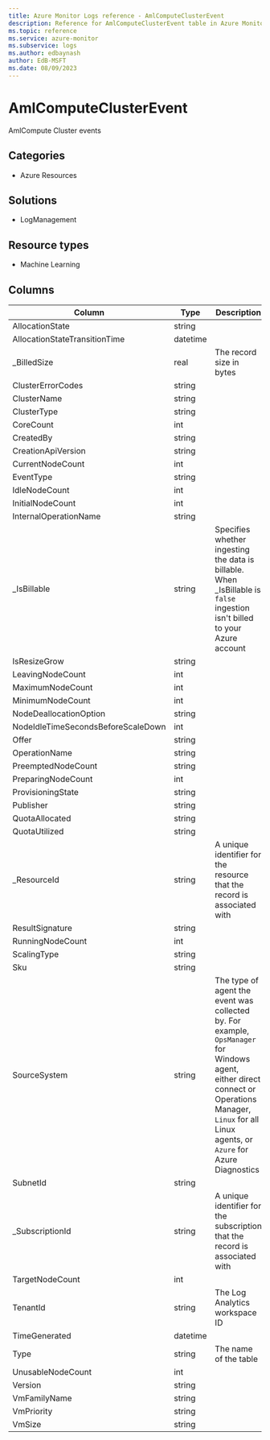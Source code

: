 ```yaml
---
title: Azure Monitor Logs reference - AmlComputeClusterEvent
description: Reference for AmlComputeClusterEvent table in Azure Monitor Logs.
ms.topic: reference
ms.service: azure-monitor
ms.subservice: logs
ms.author: edbaynash
author: EdB-MSFT
ms.date: 08/09/2023
---
```


# AmlComputeClusterEvent

AmlCompute Cluster events

## Categories

- Azure Resources
## Solutions

- LogManagement
## Resource types

- Machine Learning




## Columns

| Column | Type | Description |
|---|---|---|
| AllocationState | string |   |
| AllocationStateTransitionTime | datetime |   |
| _BilledSize | real | The record size in bytes |
| ClusterErrorCodes | string |   |
| ClusterName | string |   |
| ClusterType | string |   |
| CoreCount | int |   |
| CreatedBy | string |   |
| CreationApiVersion | string |   |
| CurrentNodeCount | int |   |
| EventType | string |   |
| IdleNodeCount | int |   |
| InitialNodeCount | int |   |
| InternalOperationName | string |   |
| _IsBillable | string | Specifies whether ingesting the data is billable. When _IsBillable is `false` ingestion isn't billed to your Azure account |
| IsResizeGrow | string |   |
| LeavingNodeCount | int |   |
| MaximumNodeCount | int |   |
| MinimumNodeCount | int |   |
| NodeDeallocationOption | string |   |
| NodeIdleTimeSecondsBeforeScaleDown | int |   |
| Offer | string |   |
| OperationName | string |   |
| PreemptedNodeCount | string |   |
| PreparingNodeCount | int |   |
| ProvisioningState | string |   |
| Publisher | string |   |
| QuotaAllocated | string |   |
| QuotaUtilized | string |   |
| _ResourceId | string | A unique identifier for the resource that the record is associated with |
| ResultSignature | string |   |
| RunningNodeCount | int |   |
| ScalingType | string |   |
| Sku | string |   |
| SourceSystem | string | The type of agent the event was collected by. For example, `OpsManager` for Windows agent, either direct connect or Operations Manager, `Linux` for all Linux agents, or `Azure` for Azure Diagnostics |
| SubnetId | string |   |
| _SubscriptionId | string | A unique identifier for the subscription that the record is associated with |
| TargetNodeCount | int |   |
| TenantId | string | The Log Analytics workspace ID |
| TimeGenerated | datetime |   |
| Type | string | The name of the table |
| UnusableNodeCount | int |   |
| Version | string |   |
| VmFamilyName | string |   |
| VmPriority | string |   |
| VmSize | string |   |
